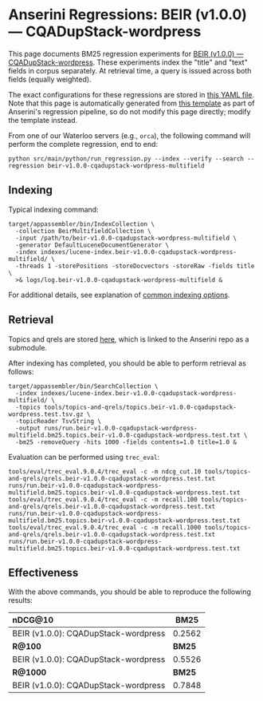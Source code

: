 # Anserini Regressions: BEIR (v1.0.0) &mdash; CQADupStack-wordpress

This page documents BM25 regression experiments for [BEIR (v1.0.0) &mdash; CQADupStack-wordpress](http://beir.ai/).
These experiments index the "title" and "text" fields in corpus separately.
At retrieval time, a query is issued across both fields (equally weighted).

The exact configurations for these regressions are stored in [this YAML file](../../src/main/resources/regression/beir-v1.0.0-cqadupstack-wordpress-multifield.yaml).
Note that this page is automatically generated from [this template](../../src/main/resources/docgen/templates/beir-v1.0.0-cqadupstack-wordpress-multifield.template) as part of Anserini's regression pipeline, so do not modify this page directly; modify the template instead.

From one of our Waterloo servers (e.g., `orca`), the following command will perform the complete regression, end to end:

```
python src/main/python/run_regression.py --index --verify --search --regression beir-v1.0.0-cqadupstack-wordpress-multifield
```

## Indexing

Typical indexing command:

```
target/appassembler/bin/IndexCollection \
  -collection BeirMultifieldCollection \
  -input /path/to/beir-v1.0.0-cqadupstack-wordpress-multifield \
  -generator DefaultLuceneDocumentGenerator \
  -index indexes/lucene-index.beir-v1.0.0-cqadupstack-wordpress-multifield/ \
  -threads 1 -storePositions -storeDocvectors -storeRaw -fields title \
  >& logs/log.beir-v1.0.0-cqadupstack-wordpress-multifield &
```

For additional details, see explanation of [common indexing options](../../docs/common-indexing-options.md).

## Retrieval

Topics and qrels are stored [here](https://github.com/castorini/anserini-tools/tree/master/topics-and-qrels), which is linked to the Anserini repo as a submodule.

After indexing has completed, you should be able to perform retrieval as follows:

```
target/appassembler/bin/SearchCollection \
  -index indexes/lucene-index.beir-v1.0.0-cqadupstack-wordpress-multifield/ \
  -topics tools/topics-and-qrels/topics.beir-v1.0.0-cqadupstack-wordpress.test.tsv.gz \
  -topicReader TsvString \
  -output runs/run.beir-v1.0.0-cqadupstack-wordpress-multifield.bm25.topics.beir-v1.0.0-cqadupstack-wordpress.test.txt \
  -bm25 -removeQuery -hits 1000 -fields contents=1.0 title=1.0 &
```

Evaluation can be performed using `trec_eval`:

```
tools/eval/trec_eval.9.0.4/trec_eval -c -m ndcg_cut.10 tools/topics-and-qrels/qrels.beir-v1.0.0-cqadupstack-wordpress.test.txt runs/run.beir-v1.0.0-cqadupstack-wordpress-multifield.bm25.topics.beir-v1.0.0-cqadupstack-wordpress.test.txt
tools/eval/trec_eval.9.0.4/trec_eval -c -m recall.100 tools/topics-and-qrels/qrels.beir-v1.0.0-cqadupstack-wordpress.test.txt runs/run.beir-v1.0.0-cqadupstack-wordpress-multifield.bm25.topics.beir-v1.0.0-cqadupstack-wordpress.test.txt
tools/eval/trec_eval.9.0.4/trec_eval -c -m recall.1000 tools/topics-and-qrels/qrels.beir-v1.0.0-cqadupstack-wordpress.test.txt runs/run.beir-v1.0.0-cqadupstack-wordpress-multifield.bm25.topics.beir-v1.0.0-cqadupstack-wordpress.test.txt
```

## Effectiveness

With the above commands, you should be able to reproduce the following results:

| **nDCG@10**                                                                                                  | **BM25**  |
|:-------------------------------------------------------------------------------------------------------------|-----------|
| BEIR (v1.0.0): CQADupStack-wordpress                                                                         | 0.2562    |
| **R@100**                                                                                                    | **BM25**  |
| BEIR (v1.0.0): CQADupStack-wordpress                                                                         | 0.5526    |
| **R@1000**                                                                                                   | **BM25**  |
| BEIR (v1.0.0): CQADupStack-wordpress                                                                         | 0.7848    |
